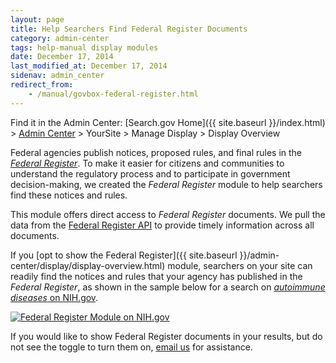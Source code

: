 ```yaml
---
layout: page
title: Help Searchers Find Federal Register Documents
category: admin-center
tags: help-manual display modules
date: December 17, 2014
last_modified_at: December 17, 2014
sidenav: admin_center
redirect_from:
    - /manual/govbox-federal-register.html
---
```


Find it in the Admin Center: [Search.gov Home]({{ site.baseurl }}/index.html) > [Admin Center](https://search.usa.gov/sites/) > YourSite > Manage Display > Display Overview

Federal agencies publish notices, proposed rules, and final rules in the [*Federal Register*](https://www.federalregister.gov). To make it easier for citizens and communities to understand the regulatory process and to participate in government decision-making, we created the *Federal Register* module to help searchers find these notices and rules.

This module offers direct access to *Federal Register* documents. We pull the data from the [Federal Register API](https://www.federalregister.gov/learn/developers) to provide timely information across all documents.

If you [opt to show the Federal Register]({{ site.baseurl }}/admin-center/display/display-overview.html) module, searchers on your site can readily find the notices and rules that your agency has published in the *Federal Register*, as shown in the sample below for a search on [*autoimmune diseases* on NIH.gov](https://search.nih.gov/search?affiliate=nih&query=autoimmune+diseases).

[![Federal Register Module on NIH.gov](https://d3qcdigd1fhos0.cloudfront.net/blog/img/govbox-fr.png "Federal Register Module on NIH.gov")](https://search.nih.gov/search?affiliate=nih&query=autoimmune+diseases)

If you would like to show Federal Register documents in your results, but do not see the toggle to turn them on, [email us](mailto:search@support.digitalgov.gov) for assistance.
